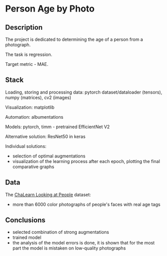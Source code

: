 # Person Age by Photo

## Description

The project is dedicated to determining the age of a person from a photograph.

The task is regression.

Target metric - MAE.

## Stack

Loading, storing and processing data: pytorch dataset/dataloader (tensors), numpy (matrices), cv2 (images)

Visualization: matplotlib

Automation: albumentations

Models: pytorch, timm - pretrained EfficientNet V2

Alternative solution: ResNet50 in keras

Individual solutions:

- selection of optimal augmentations
- visualization of the learning process after each epoch, plotting the final comparative graphs

## Data

The [ChaLearn Looking at People](https://chalearnlap.cvc.uab.cat/dataset/26/description/) dataset:

- more than 6000 color photographs of people's faces with real age tags

## Conclusions

- selected combination of strong augmentations
- trained model
- the analysis of the model errors is done, it is shown that for the most part the model is mistaken on low-quality photographs